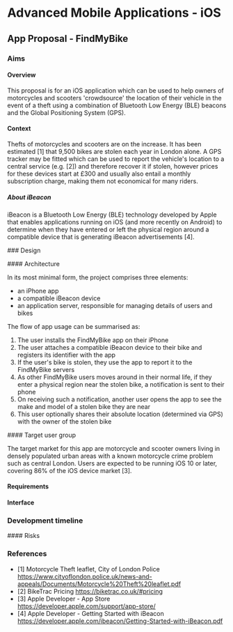 # Advanced Mobile Applications - iOS

## App Proposal - FindMyBike

### Aims

#### Overview

This proposal is for an iOS application which can be used to help owners of motorcycles and scooters 'crowdsource' the location of their vehicle in the event of a theft using a combination of Bluetooth Low Energy (BLE) beacons and the Global Positioning System (GPS).

#### Context

Thefts of motorcycles and scooters are on the increase. It has been estimated [1] that 9,500 bikes are stolen each year in London alone. A GPS tracker may be fitted which can be used to report the vehicle's location to a central service (e.g. [2]) and therefore recover it if stolen, however prices for these devices start at £300 and usually also entail a monthly subscription charge, making them not economical for many riders.

##### About iBeacon

iBeacon is a Bluetooth Low Energy (BLE) technology developed by Apple that enables applications running on iOS (and more recently on Android) to determine when they have entered or left the physical region around a compatible device that is generating iBeacon advertisements [4].

### Design

#### Architecture

In its most minimal form, the project comprises three elements:

- an iPhone app
- a compatible iBeacon device
- an application server, responsible for managing details of users and bikes

The flow of app usage can be summarised as:

1. The user installs the FindMyBike app on their iPhone
2. The user attaches a compatible iBeacon device to their bike and registers its identifier with the app
3. If the user's bike is stolen, they use the app to report it to the FindMyBike servers
4. As other FindMyBike users moves around in their normal life, if they enter a physical region near the stolen bike, a notification is sent to their phone
5. On receiving such a notification, another user opens the app to see the make and model of a stolen bike they are near
6. This user optionally shares their absolute location (determined via GPS) with the owner of the stolen bike

#### Target user group

The target market for this app are motorcycle and scooter owners living in densely populated urban areas with a known motorcycle crime problem such as central London. Users are expected to be running iOS 10 or later, covering 86% of the iOS device market [3].

#### Requirements

#### Interface


### Development timeline

#### Risks


### References

- [1] Motorcycle Theft leaflet, City of London Police
  https://www.cityoflondon.police.uk/news-and-appeals/Documents/Motorcycle%20Theft%20leaflet.pdf
- [2] BikeTrac Pricing
  https://biketrac.co.uk/#pricing
- [3] Apple Developer - App Store
  https://developer.apple.com/support/app-store/
- [4] Apple Developer - Getting Started with iBeacon
  https://developer.apple.com/ibeacon/Getting-Started-with-iBeacon.pdf
